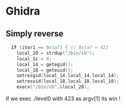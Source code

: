 # Ghidra

## Simply reverse 

```c
  if (iVar1 == 0x1a7) { // 0x1a7 = 423
    local_20 = strdup("/bin/sh");
    local_1c = 0;
    local_14 = getegid();
    local_18 = geteuid();
    setresgid(local_14,local_14,local_14);
    setresuid(local_18,local_18,local_18);
    execv("/bin/sh",&local_20);
```

If we exec ./level0 with 423 as argv[1] its win !